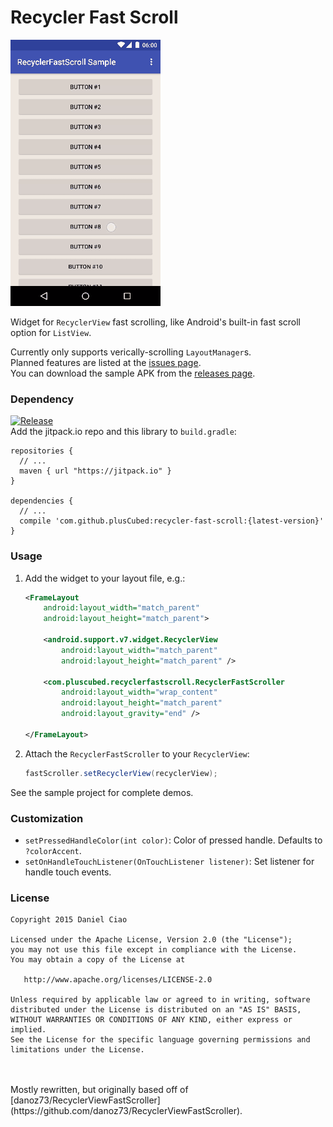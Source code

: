 # Recycler Fast Scroll

![Art](./art/small.gif)

Widget for `RecyclerView` fast scrolling, like Android's built-in fast scroll option for `ListView`.

Currently only supports verically-scrolling `LayoutManager`s.  
Planned features are listed at the [issues page](https://github.com/plusCubed/recycler-fast-scroll/issues).  
You can download the sample APK from the [releases page](https://github.com/plusCubed/recycler-fast-scroll/releases).

### Dependency
[![Release](https://img.shields.io/github/release/plusCubed/recycler-fast-scroll.svg?label=JitPack)](https://jitpack.io/#com.pluscubed/recycler-fast-scroll)  
Add the jitpack.io repo and this library to `build.gradle`:
```Gradle
repositories {
  // ...
  maven { url "https://jitpack.io" }
}

dependencies {
  // ...
  compile 'com.github.plusCubed:recycler-fast-scroll:{latest-version}'
}
```

### Usage
1. Add the widget to your layout file, e.g.:
    ```xml
    <FrameLayout
        android:layout_width="match_parent"
        android:layout_height="match_parent">

        <android.support.v7.widget.RecyclerView
            android:layout_width="match_parent"
            android:layout_height="match_parent" />

        <com.pluscubed.recyclerfastscroll.RecyclerFastScroller
            android:layout_width="wrap_content"
            android:layout_height="match_parent"
            android:layout_gravity="end" />

    </FrameLayout>
    ```
    
2. Attach the `RecyclerFastScroller` to your `RecyclerView`:
    ```java
    fastScroller.setRecyclerView(recyclerView);
    ```

See the sample project for complete demos.

### Customization
 - `setPressedHandleColor(int color)`: Color of pressed handle. Defaults to `?colorAccent`.
 - `setOnHandleTouchListener(OnTouchListener listener)`: Set listener for handle touch events.


### License
```
Copyright 2015 Daniel Ciao

Licensed under the Apache License, Version 2.0 (the "License");
you may not use this file except in compliance with the License.
You may obtain a copy of the License at

   http://www.apache.org/licenses/LICENSE-2.0

Unless required by applicable law or agreed to in writing, software
distributed under the License is distributed on an "AS IS" BASIS,
WITHOUT WARRANTIES OR CONDITIONS OF ANY KIND, either express or implied.
See the License for the specific language governing permissions and
limitations under the License.
```

<br/>
<br/>
Mostly rewritten, but originally based off of [danoz73/RecyclerViewFastScroller](https://github.com/danoz73/RecyclerViewFastScroller).
